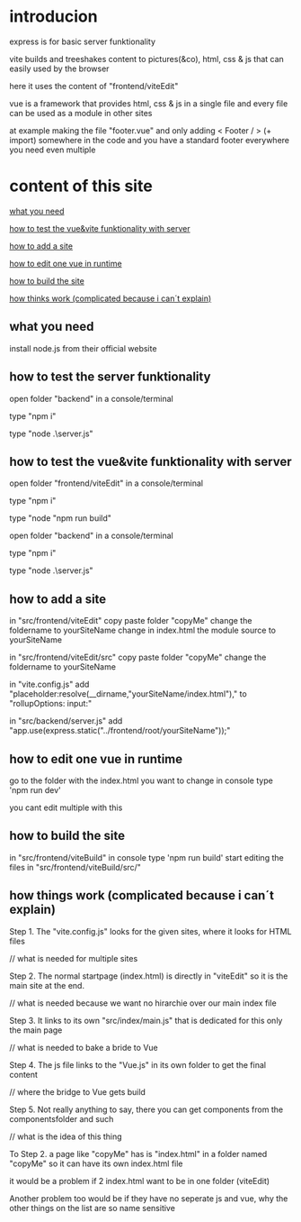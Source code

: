 # introducion

express is for basic server funktionality

vite builds and treeshakes content to pictures(&co), html, css & js that can easily used by the browser

here it uses the content of "frontend/viteEdit"

vue is a framework that provides html, css & js in a single file and every file can be used as a module in other sites

at example making the file "footer.vue" and only adding < Footer / > (+ import) somewhere in the code and you have a standard footer everywhere you need even multiple

# content of this site
[what you need](#what-you-need)

[how to test the vue&vite funktionality with server](#how-to-test-the-vuevite-funktionality-with-server)

[how to add a site](#how-to-add-a-site)

[how to edit one vue in runtime](#how-to-edit-one-vue-in-runtime)

[how to build the site](#how-to-build-the-site)

[how thinks work (complicated because i can´t explain)](#how-thinks-work-complicated-because-i-cant-explain)

## what you need

install node.js from their official website

## how to test the server funktionality

open folder "backend" in a console/terminal

type "npm i"

type "node .\server.js"

## how to test the vue&vite funktionality with server

open folder "frontend/viteEdit" in a console/terminal

type "npm i"

type "node "npm run build"


open folder "backend" in a console/terminal

type "npm i"

type "node .\server.js"

## how to add a site
in "src/frontend/viteEdit"
copy paste folder "copyMe"
change the foldername to yourSiteName
change in index.html the module source to yourSiteName

in "src/frontend/viteEdit/src"
copy paste folder "copyMe"
change the foldername to yourSiteName

in "vite.config.js"
add "placeholder:resolve(__dirname,"yourSiteName/index.html"),"  to "rollupOptions: input:"

in "src/backend/server.js"
add "app.use(express.static("../frontend/root/yourSiteName"));"


## how to edit one vue in runtime
go to the folder with the index.html you want to change
in console type 'npm run dev'

you cant edit multiple with this

## how to build the site
in "src/frontend/viteBuild" in console type 'npm run build'
start editing the files in "src/frontend/viteBuild/src/"


## how things work (complicated because i can´t explain)
Step 1. The "vite.config.js" looks for the given sites, where it looks for HTML files

// what is needed for multiple sites

Step 2. The normal startpage (index.html) is directly in "viteEdit" so it is the main site at the end.

// what is needed because we want no hirarchie over our main index file

Step 3. It links to its own "src/index/main.js" that is dedicated for this only the main page

// what is needed to bake a bride to Vue

Step 4. The js file links to the "Vue.js" in its own folder to get the final content

// where the bridge to Vue gets build

Step 5. Not really anything to say, there you can get components from the componentsfolder and such

// what is the idea of this thing

To Step 2. a page like "copyMe" has is "index.html" in a folder named "copyMe" so it can have its own index.html file
 
it would be a problem if 2 index.html want to be in one folder (viteEdit)

Another problem too would be if they have no seperate js and vue, why the other things on the list are so name sensitive
